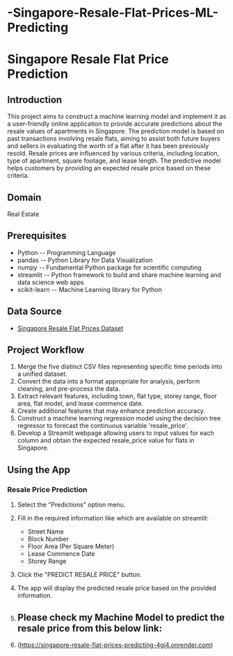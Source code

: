 # -Singapore-Resale-Flat-Prices-ML-Predicting

# Singapore Resale Flat Price Prediction

## Introduction
This project aims to construct a machine learning model and implement it as a user-friendly online application to provide accurate predictions about the resale values of apartments in Singapore. The prediction model is based on past transactions involving resale flats, aiming to assist both future buyers and sellers in evaluating the worth of a flat after it has been previously resold. Resale prices are influenced by various criteria, including location, type of apartment, square footage, and lease length. The predictive model helps customers by providing an expected resale price based on these criteria.

## Domain
Real Estate

## Prerequisites
- Python -- Programming Language
- pandas -- Python Library for Data Visualization
- numpy -- Fundamental Python package for scientific computing
- streamlit -- Python framework to build and share machine learning and data science web apps
- scikit-learn -- Machine Learning library for Python

## Data Source
- [Singapore Resale Flat Prices Dataset](https://beta.data.gov.sg/collections/189/view)

## Project Workflow
1. Merge the five distinct CSV files representing specific time periods into a unified dataset.
2. Convert the data into a format appropriate for analysis, perform cleaning, and pre-process the data.
3. Extract relevant features, including town, flat type, storey range, floor area, flat model, and lease commence date.
4. Create additional features that may enhance prediction accuracy.
5. Construct a machine learning regression model using the decision tree regressor to forecast the continuous variable 'resale_price'.
6. Develop a Streamlit webpage allowing users to input values for each column and obtain the expected resale_price value for flats in Singapore.

## Using the App
### Resale Price Prediction
1. Select the "Predictions" option menu.
2. Fill in the required information like which are available on streamlit:
   - Street Name
   - Block Number
   - Floor Area (Per Square Meter)
   - Lease Commence Date
   - Storey Range
3. Click the "PREDICT RESALE PRICE" button.
4. The app will display the predicted resale price based on the provided information.

5. ## Please check  my Machine Model to predict the resale price from this below link:
6. (https://singapore-resale-flat-prices-predicting-4gi4.onrender.com)


